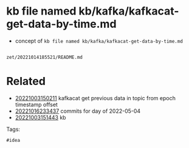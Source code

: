 # kb file named kb/kafka/kafkacat-get-data-by-time.md

- concept of `kb file named kb/kafka/kafkacat-get-data-by-time.md`

```
```

` zet/20221014185521/README.md `

# Related

- [20221003150211](/zet/20221003150211/README.md) kafkacat get previous data in topic from epoch timestamp offset
- [20221016233437](/zet/20221016233437/README.md) commits for day of 2022-05-04
- [20221003151443](/zet/20221003151443/README.md) kb

Tags:

    #idea
